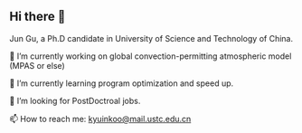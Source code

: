 ## Hi there 👋

Jun Gu, a Ph.D candidate in University of Science and Technology of China.

🔭 I’m currently working on global convection-permitting atmospheric model (MPAS or else)

🌱 I’m currently learning program optimization and speed up.

🤔 I’m looking for PostDoctroal jobs.

📫 How to reach me: kyuinkoo@mail.ustc.edu.cn

<!--
**1JunGu/1JunGu** is a ✨ _special_ ✨ repository because its `README.md` (this file) appears on your GitHub profile.

Here are some ideas to get you started:

- 🔭 I’m currently working on ...
- 🌱 I’m currently learning ...
- 👯 I’m looking to collaborate on ...
- 🤔 I’m looking for help with ...
- 💬 Ask me about ...
- 📫 How to reach me: ...
- 😄 Pronouns: ...
- ⚡ Fun fact: ...
-->
